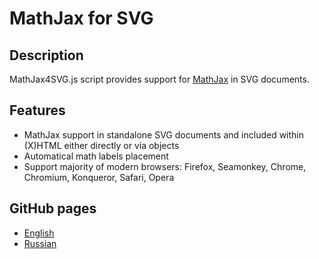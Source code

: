 # MathJax for SVG

## Description

MathJax4SVG.js script provides support for
[MathJax](https://github.com/mathjax/MathJax) in SVG documents.

## Features
* MathJax support in standalone SVG documents and included within (X)HTML either directly or via objects
* Automatical math labels placement
* Support majority of modern browsers: Firefox, Seamonkey, Chrome, Chromium, Konqueror, Safari, Opera

## GitHub pages
* [English](http://urbic.github.io/mathjax4svg/site/MathJax4SVG-en.xhtml)
* [Russian](http://urbic.github.io/mathjax4svg/site/MathJax4SVG-ru.xhtml)

